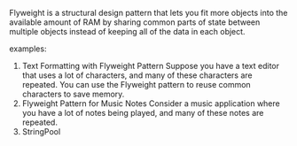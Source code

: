 Flyweight is a structural design pattern that lets you fit more objects
into the available amount of RAM by sharing common parts of state
between multiple objects instead of keeping all of the data in each object.

examples:
1. Text Formatting with Flyweight Pattern
   Suppose you have a text editor that uses a lot of characters,
   and many of these characters are repeated. You can use the 
   Flyweight pattern to reuse common characters to save memory.
2. Flyweight Pattern for Music Notes
   Consider a music application where you have a lot of notes 
   being played, and many of these notes are repeated.
3. StringPool 

